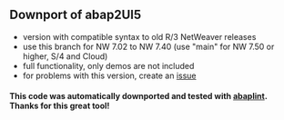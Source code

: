 ## Downport of abap2UI5

* version with compatible syntax to old R/3 NetWeaver releases
* use this branch for NW 7.02 to NW 7.40 (use "main" for NW 7.50 or higher, S/4 and Cloud)
* full functionality, only demos are not included
* for problems with this version, create an [issue](https://github.com/oblomov-dev/ABAP2UI5/issues)

#### This code was automatically downported and tested with [abaplint](https://abaplint.org/). Thanks for this great tool!


